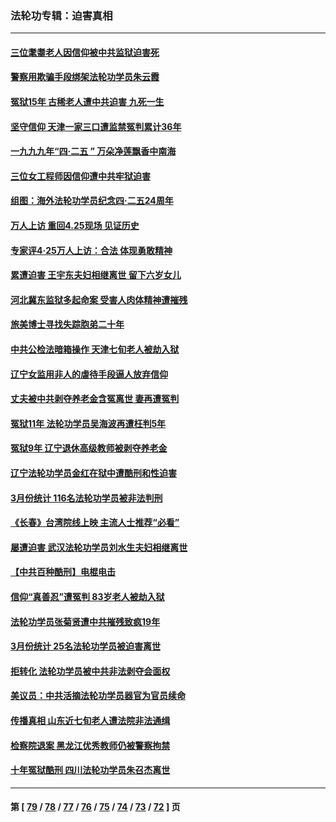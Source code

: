 ### 法轮功专辑：迫害真相
---
#### [三位耄耋老人因信仰被中共监狱迫害死](../../pages/nf4379/n13986618.md) 
#### [警察用欺骗手段绑架法轮功学员朱云霞](../../pages/nf4379/n13985959.md) 
#### [冤狱15年 古稀老人遭中共迫害 九死一生](../../pages/nf4379/n13985199.md) 
#### [坚守信仰 天津一家三口遭监禁冤判累计36年](../../pages/nf4379/n13983791.md) 
#### [一九九九年“四·二五 ” 万朵净莲飘香中南海](../../pages/nf4379/n13984266.md) 
#### [三位女工程师因信仰遭中共牢狱迫害](../../pages/nf4379/n13982891.md) 
#### [组图：海外法轮功学员纪念四‧二五24周年](../../pages/nf4379/n13979790.md) 
#### [万人上访 重回4.25现场 见证历史](../../pages/nf4379/n13979775.md) 
#### [专家评4‧25万人上访：合法 体现勇敢精神](../../pages/nf4379/n13975820.md) 
#### [累遭迫害 王宇东夫妇相继离世 留下六岁女儿](../../pages/nf4379/n13977555.md) 
#### [河北冀东监狱多起命案 受害人肉体精神遭摧残](../../pages/nf4379/n13976483.md) 
#### [旅美博士寻找失踪胞弟二十年](../../pages/nf4379/n13976318.md) 
#### [中共公检法暗箱操作 天津七旬老人被劫入狱](../../pages/nf4379/n13975097.md) 
#### [辽宁女监用非人的虐待手段逼人放弃信仰](../../pages/nf4379/n13972297.md) 
#### [丈夫被中共剥夺养老金含冤离世 妻再遭冤判](../../pages/nf4379/n13970514.md) 
#### [冤狱11年 法轮功学员吴海波再遭枉判5年](../../pages/nf4379/n13966760.md) 
#### [冤狱9年 辽宁退休高级教师被剥夺养老金](../../pages/nf4379/n13969844.md) 
#### [辽宁法轮功学员金红在狱中遭酷刑和性迫害](../../pages/nf4379/n13969049.md) 
#### [3月份统计 116名法轮功学员被非法判刑](../../pages/nf4379/n13967624.md) 
#### [《长春》台湾院线上映 主流人士推荐“必看”](../../pages/nf4379/n13967751.md) 
#### [屡遭迫害 武汉法轮功学员刘水生夫妇相继离世](../../pages/nf4379/n13965806.md) 
#### [【中共百种酷刑】电棍电击](../../pages/nf4379/n13964477.md) 
#### [信仰“真善忍”遭冤判 83岁老人被劫入狱](../../pages/nf4379/n13958286.md) 
#### [法轮功学员张菊贤遭中共摧残致疯19年](../../pages/nf4379/n13962633.md) 
#### [3月份统计 25名法轮功学员被迫害离世](../../pages/nf4379/n13963851.md) 
#### [拒转化 法轮功学员被中共非法剥夺会面权](../../pages/nf4379/n13961975.md) 
#### [美议员：中共活摘法轮功学员器官为官员续命](../../pages/nf4379/n13961550.md) 
#### [传播真相 山东近七旬老人遭法院非法通缉](../../pages/nf4379/n13961068.md) 
#### [检察院退案 黑龙江优秀教师仍被警察拘禁](../../pages/nf4379/n13960361.md) 
#### [十年冤狱酷刑 四川法轮功学员朱召杰离世](../../pages/nf4379/n13959794.md) 

---
#### 第 [ [79](./79.md) / [78](./78.md) / [77](./77.md) / [76](./76.md) / [75](./75.md) / [74](./74.md) / [73](./73.md) / [72](./72.md) ] 页
